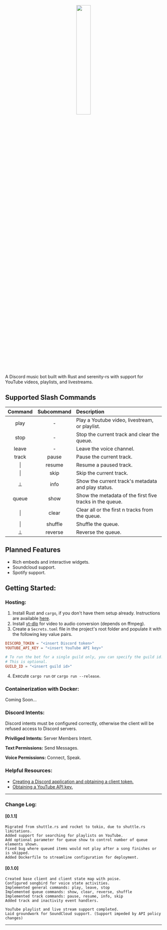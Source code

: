 <center><img
    src="https://drive.google.com/uc?export=view&id=11FaJAxEgXiRspCkQH5X9Nw3-PuWs_fWo"
    width="30%"
/></center>



A Discord music bot built with Rust and serenity-rs with support for YouTube videos, playlists, and livestreams.


## Supported Slash Commands
| Command | Subcommand | Description |
| :---: |  :---:  | :--- |
| play  | -       | Play a Youtube video, livestream, or playlist. |
| stop  | -       | Stop the current track and clear the queue. |
| leave | -       | Leave the voice channel. |
| track | pause   | Pause the current track. |
| \|    | resume  | Resume a paused track. |
| \|    | skip    | Skip the current track. |
|  ⊥    | info    | Show the current track's metadata and play status.|
| queue | show    | Show the metadata of the first five tracks in the queue. |
| \|    | clear   | Clear all or the first n tracks from the queue.|
| \|    | shuffle | Shuffle the queue. |
|  ⊥    | reverse | Reverse the queue. |

## Planned Features
- Rich embeds and interactive widgets.
- Soundcloud support.
- Spotify support.


## Getting Started:

### Hosting:
1. Install Rust and `cargo`, if you don't have them setup already. Instructions are available [here](https://www.rust-lang.org/tools/install).
2. Install [yt-dlp](https://github.com/yt-dlp/yt-dlp) for video to audio conversion (depends on ffmpeg).
3. Create a `Secrets.toml` file in the project's root folder and populate it with the following key value pairs.

```toml
DISCORD_TOKEN = "<insert Discord token>"
YOUTUBE_API_KEY = "<insert YouTube API key>"

# To run the bot for a single guild only, you can specify the guild id.
# This is optional.
GUILD_ID = "<insert guild id>"
```
4. Execute `cargo run` or `cargo run --release`.

### Containerization with Docker:
Coming Soon...

### Discord Intents:
Discord intents must be configured correctly, otherwise the client will be refused access to Discord servers.

**Priviliged Intents:** Server Members Intent.

**Text Permissions:** Send Messages.

**Voice Permissions:** Connect, Speak.


### Helpful Resources:
- [Creating a Discord application and obtaining a client token.](https://discord.com/developers/docs/getting-started)
- [Obtaining a YouTube API key.](https://developers.google.com/youtube/registering_an_application)

---

### Change Log:


#### [0.1.1]

```
Migrated from shuttle.rs and rocket to tokio, due to shuttle.rs limitations.
Added support for searching for playlists on YouTube.
Add optional parameter for queue show to control number of queue elements shown.
Fixed bug where queued items would not play after a song finishes or is skipped.
Added Dockerfile to streamline configuration for deployment.

```

#### [0.1.0]

```
Created base client and client state map with poise.
Configured songbird for voice state activities.
Implemented general commands: play, leave, stop
Implemented queue commands: show, clear, reverse, shuffle
Implemented track commands: pause, resume, info, skip
Added track and inactivity event handlers.

YouTube playlist and live stream support completed.
Laid groundwork for SoundCloud support. (Support impeded by API policy changes)
```

---
